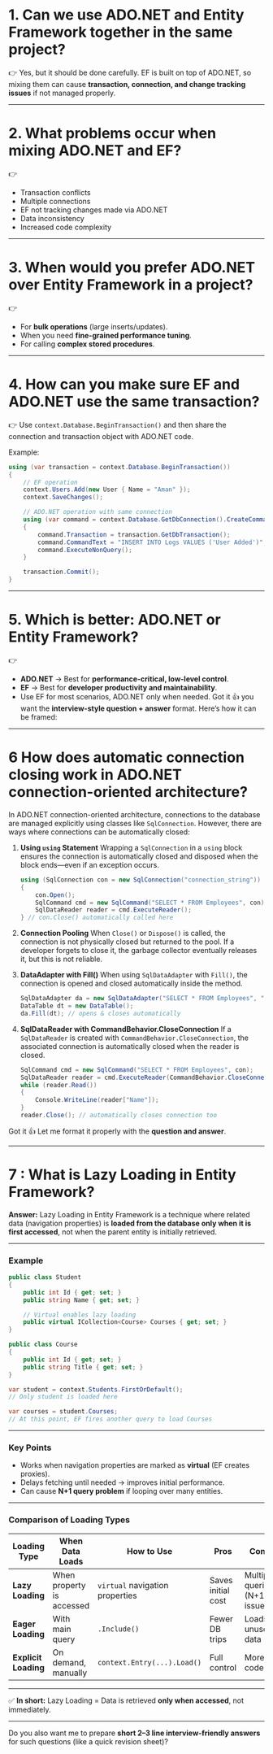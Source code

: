 
# 1. **Can we use ADO.NET and Entity Framework together in the same project?**

👉 Yes, but it should be done carefully. EF is built on top of ADO.NET, so mixing them can cause **transaction, connection, and change tracking issues** if not managed properly.

---

# 2. **What problems occur when mixing ADO.NET and EF?**

👉

* Transaction conflicts
* Multiple connections
* EF not tracking changes made via ADO.NET
* Data inconsistency
* Increased code complexity

---

# 3. **When would you prefer ADO.NET over Entity Framework in a project?**

👉

* For **bulk operations** (large inserts/updates).
* When you need **fine-grained performance tuning**.
* For calling **complex stored procedures**.

---

# 4. **How can you make sure EF and ADO.NET use the same transaction?**

👉 Use `context.Database.BeginTransaction()` and then share the connection and transaction object with ADO.NET code.

Example:

```csharp
using (var transaction = context.Database.BeginTransaction())
{
    // EF operation
    context.Users.Add(new User { Name = "Aman" });
    context.SaveChanges();

    // ADO.NET operation with same connection
    using (var command = context.Database.GetDbConnection().CreateCommand())
    {
        command.Transaction = transaction.GetDbTransaction();
        command.CommandText = "INSERT INTO Logs VALUES ('User Added')";
        command.ExecuteNonQuery();
    }

    transaction.Commit();
}
```

---

# 5. **Which is better: ADO.NET or Entity Framework?**

👉

* **ADO.NET** → Best for **performance-critical, low-level control**.
* **EF** → Best for **developer productivity and maintainability**.
* Use EF for most scenarios, ADO.NET only when needed.
Got it 👍 you want the **interview-style question + answer** format.
Here’s how it can be framed:

---
# 6 **How does automatic connection closing work in ADO.NET connection-oriented architecture?**
In ADO.NET connection-oriented architecture, connections to the database are managed explicitly using classes like `SqlConnection`. However, there are ways where connections can be automatically closed:

1. **Using `using` Statement**
   Wrapping a `SqlConnection` in a `using` block ensures the connection is automatically closed and disposed when the block ends—even if an exception occurs.

   ```csharp
   using (SqlConnection con = new SqlConnection("connection_string"))
   {
       con.Open();
       SqlCommand cmd = new SqlCommand("SELECT * FROM Employees", con);
       SqlDataReader reader = cmd.ExecuteReader();
   } // con.Close() automatically called here
   ```

2. **Connection Pooling**
   When `Close()` or `Dispose()` is called, the connection is not physically closed but returned to the pool. If a developer forgets to close it, the garbage collector eventually releases it, but this is not reliable.

3. **DataAdapter with Fill()**
   When using `SqlDataAdapter` with `Fill()`, the connection is opened and closed automatically inside the method.

   ```csharp
   SqlDataAdapter da = new SqlDataAdapter("SELECT * FROM Employees", "connection_string");
   DataTable dt = new DataTable();
   da.Fill(dt); // opens & closes automatically
   ```

4. **SqlDataReader with CommandBehavior.CloseConnection**
   If a `SqlDataReader` is created with `CommandBehavior.CloseConnection`, the associated connection is automatically closed when the reader is closed.

   ```csharp
   SqlCommand cmd = new SqlCommand("SELECT * FROM Employees", con);
   SqlDataReader reader = cmd.ExecuteReader(CommandBehavior.CloseConnection);
   while (reader.Read())
   {
       Console.WriteLine(reader["Name"]);
   }
   reader.Close(); // automatically closes connection too
   ```
Got it 👍 Let me format it properly with the **question and answer**.

---

# 7 : What is Lazy Loading in Entity Framework?

**Answer:**
Lazy Loading in Entity Framework is a technique where related data (navigation properties) is **loaded from the database only when it is first accessed**, not when the parent entity is initially retrieved.

---

### **Example**

```csharp
public class Student
{
    public int Id { get; set; }
    public string Name { get; set; }

    // Virtual enables lazy loading
    public virtual ICollection<Course> Courses { get; set; }
}

public class Course
{
    public int Id { get; set; }
    public string Title { get; set; }
}
```

```csharp
var student = context.Students.FirstOrDefault(); 
// Only student is loaded here

var courses = student.Courses; 
// At this point, EF fires another query to load Courses
```

---

### **Key Points**

* Works when navigation properties are marked as **virtual** (EF creates proxies).
* Delays fetching until needed → improves initial performance.
* Can cause **N+1 query problem** if looping over many entities.

---

### **Comparison of Loading Types**

| Loading Type         | When Data Loads           | How to Use                      | Pros               | Cons                         |
| -------------------- | ------------------------- | ------------------------------- | ------------------ | ---------------------------- |
| **Lazy Loading**     | When property is accessed | `virtual` navigation properties | Saves initial cost | Multiple queries (N+1 issue) |
| **Eager Loading**    | With main query           | `.Include()`                    | Fewer DB trips     | Loads unused data            |
| **Explicit Loading** | On demand, manually       | `context.Entry(...).Load()`     | Full control       | More code                    |

---

✅ **In short:**
Lazy Loading = Data is retrieved **only when accessed**, not immediately.

---

Do you also want me to prepare **short 2–3 line interview-friendly answers** for such questions (like a quick revision sheet)?
